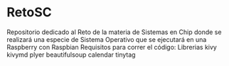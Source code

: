 # RetoSC
Repositorio dedicado al Reto de la materia de Sistemas en Chip donde se realizará una especie de Sistema Operativo que se ejecutará en una Raspberry con Raspbian
Requisitos para correr el código:
Librerias
kivy
kivymd
plyer
beautifulsoup
calendar
tinytag
